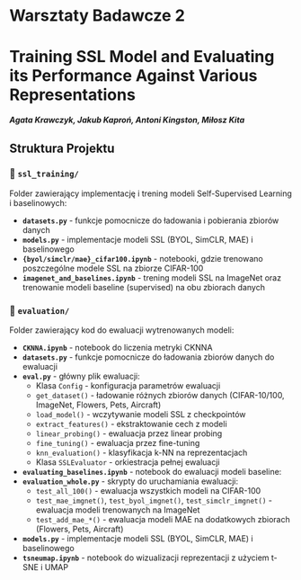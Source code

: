 # Warsztaty Badawcze 2
# Training SSL Model and Evaluating its Performance Against Various Representations
***Agata Krawczyk, Jakub Kaproń, Antoni Kingston, Miłosz Kita***

## Struktura Projektu

### 📁 `ssl_training/`
Folder zawierający implementację i trening modeli Self-Supervised Learning i baselinowych:

- **`datasets.py`** - funkcje pomocnicze do ładowania i pobierania zbiorów danych
- **`models.py`** - implementacje modeli SSL (BYOL, SimCLR, MAE) i baselinowego
- **`{byol/simclr/mae}_cifar100.ipynb`** - notebooki, gdzie trenowano poszczególne modele SSL na zbiorze CIFAR-100
- **`imagenet_and_baselines.ipynb`** - trening modeli SSL na ImageNet oraz trenowanie modeli baseline (supervised) na obu zbiorach danych

### 📁 `evaluation/`
Folder zawierający kod do ewaluacji wytrenowanych modeli:

- **`CKNNA.ipynb`** - notebook do liczenia metryki CKNNA
- **`datasets.py`** - funkcje pomocnicze do ładowania zbiorów danych do ewaluacji
- **`eval.py`** - główny plik ewaluacji:
  - Klasa `Config` - konfiguracja parametrów ewaluacji
  - `get_dataset()` - ładowanie różnych zbiorów danych (CIFAR-10/100, ImageNet, Flowers, Pets, Aircraft)
  - `load_model()` - wczytywanie modeli SSL z checkpointów
  - `extract_features()` - ekstraktowanie cech z modeli
  - `linear_probing()` - ewaluacja przez linear probing
  - `fine_tuning()` - ewaluacja przez fine-tuning
  - `knn_evaluation()` - klasyfikacja k-NN na reprezentacjach
  - Klasa `SSLEvaluator` - orkiestracja pełnej ewaluacji
- **`evaluating_baselines.ipynb`** - notebook do ewaluacji modeli baseline:
- **`evaluation_whole.py`** - skrypty do uruchamiania ewaluacji:
  - `test_all_100()` - ewaluacja wszystkich modeli na CIFAR-100
  - `test_mae_imgnet()`, `test_byol_imgnet()`, `test_simclr_imgnet()` - ewaluacja modeli trenowanych na ImageNet
  - `test_add_mae_*()` - ewaluacja modeli MAE na dodatkowych zbiorach (Flowers, Pets, Aircraft)
- **`models.py`** - implementacje modeli SSL (BYOL, SimCLR, MAE) i baselinowego
- **`tsneumap.ipynb`** - notebook do wizualizacji reprezentacji z użyciem t-SNE i UMAP
